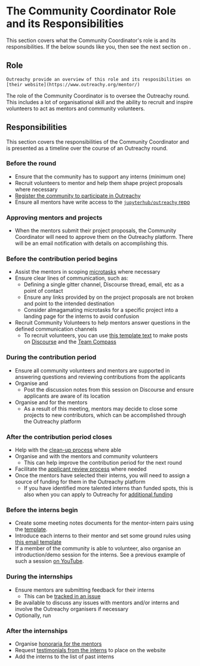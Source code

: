 # The Community Coordinator Role and its Responsibilities

This section covers what the Community Coordinator's role is and its
responsibilities. If the below sounds like you, then see the next section on
[](comm-coord:become).

## Role

```{seealso}
Outreachy provide an overview of this role and its resposibilities on
[their website](https://www.outreachy.org/mentor/)
```

The role of the Community Coordinator is to oversee the Outreachy round. This
includes a lot of organisational skill and the ability to recruit and inspire
volunteers to act as mentors and community volunteers.

## Responsibilities

This section covers the responsibilities of the Community Coordinator and is
presented as a timeline over the course of an Outreachy round.

### Before the round

- Ensure that the community has [](funding) to support any interns (minimum one)
- Recruit volunteers to mentor and help them shape project proposals where
  necessary
- [Register the community to participate in Outreachy](https://www.outreachy.org/communities/cfp/)
- Ensure all mentors have write access to the
  [`jupyterhub/outreachy` repo](https://github.com/jupyterhub/outreachy)

### Approving mentors and projects

- When the mentors submit their project proposals, the Community Coordinator
  will need to approve them on the Outreachy platform. There will be an email
  notification with details on accomplishing this.

### Before the contribution period begins

- Assist the mentors in scoping [microtasks](microtasks) where necessary
- Ensure clear lines of communication, such as:
  - Defining a single gitter channel, Discourse thread, email, etc as a point of
    contact
  - Ensure any links provided by on the project proposals are not broken and
    point to the intended destination
  - Consider almagamating microtasks for a specific project into a landing page
    for the interns to avoid confusion
- Recruit Community Volunteers to help mentors answer questions in the
  defined communication channels
  - To recruit volunteers, you can use
    [this template text](https://github.com/jupyterhub/outreachy/blob/HEAD/markdown-templates/call-to-action-contribution-period.md)
    to make posts on [Discourse](https://discourse.jupyter.org) and the
    [Team Compass](https://github.com/jupyterhub/team-compass)

### During the contribution period

- Ensure all community volunteers and mentors are supported in answering
  questions and reviewing contributions from the applicants
- Organise and [](contrib:during:q&a)
  - Post the discussion notes from this session on Discourse and ensure
    applicants are aware of its location
- Organise and [](contrib:during:sync-up) for the mentors
  - As a result of this meeting, mentors may decide to close some projects to
    new contributors, which can be accomplished through the Outreachy platform

### After the contribution period closes

- Help with the [clean-up process](contrib:after:clean-up) where able
- Organise and [](contrib:after:retrospective) with the mentors and community
  volunteers
  - This can help improve the contribution period for the next round
- Facilitate the [applicant review process](review-apps) where needed
- Once the mentors have selected their interns, you will need to assign a source
  of funding for them in the Outreachy platform
  - If you have identified more talented interns than funded spots, this is also
    when you can apply to Outreachy for [additional funding](funding:additional)

### Before the interns begin

- Create some meeting notes documents for the mentor-intern pairs using the
  [template](https://github.com/jupyterhub/outreachy/blob/HEAD/markdown-templates/meeting-notes-template.md).
- Introduce each interns to their mentor and set some ground rules using
  [this email template](https://github.com/jupyterhub/outreachy/blob/main/markdown-templates/intern-intro-email-template.md)
- If a member of the community is able to volunteer, also organise an
  introduction/demo session for the interns. See a previous example of such a
  session [on YouTube](https://www.youtube.com/watch?v=IhMHMuwphc0).

### During the internships

- Ensure mentors are submitting feedback for their interns
  - This can be [tracked in an issue](https://github.com/jupyterhub/outreachy/issues/146)
- Be available to discuss any issues with mentors and/or interns and involve
  the Outreachy organisers if necessary
- Optionally, run [](cohort-calls)

### After the internships

- Organise [honoraria for the mentors](funding:discretionary)
- Request [testimonials from the interns](https://jupyterhub-outreachy.readthedocs.io/en/latest/interns/become.html)
  to place on the website
- Add the interns to the list of past interns
